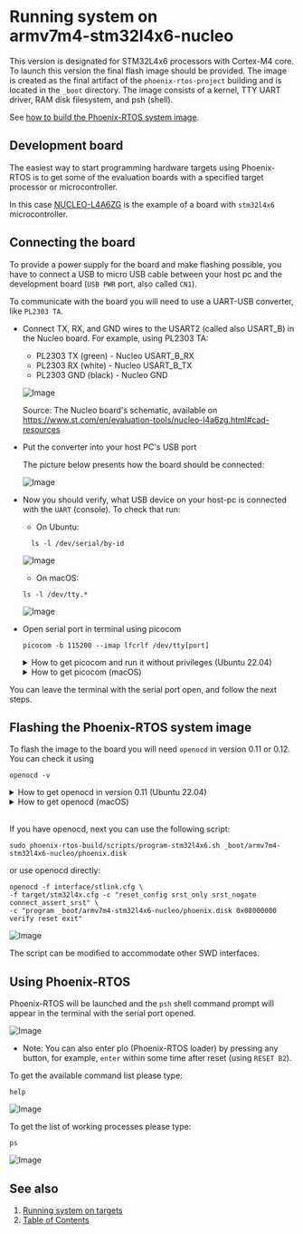 # Running system on <nobr>armv7m4-stm32l4x6-nucleo</nobr>

This version is designated for STM32L4x6 processors with Cortex-M4 core. To launch this version the final flash image
should be provided. The image is created as the final artifact of the `phoenix-rtos-project` building and is located in
the `_boot` directory. The image consists of a kernel, TTY UART driver, RAM disk filesystem, and psh (shell).

See [how to build the Phoenix-RTOS system image](../building/README.md).

## Development board

The easiest way to start programming hardware targets using Phoenix-RTOS is to get some of the evaluation boards with a
specified target processor or microcontroller.

In this case [NUCLEO-L4A6ZG](https://www.st.com/en/evaluation-tools/nucleo-l4a6zg.html#overview) is the example of a
board with `stm32l4x6` microcontroller.

## Connecting the board

To provide a power supply for the board and make flashing possible, you have to connect a USB to micro USB cable between
your host pc and the development board (`USB PWR` port, also called `CN1`).

To communicate with the board you will need to use a UART-USB converter, like `PL2303 TA`.

- Connect TX, RX, and GND wires to the USART2 (called also USART_B) in the Nucleo board.
  For example, using PL2303 TA:
  - PL2303 TX (green) - Nucleo USART_B_RX
  - PL2303 RX (white) - Nucleo USART_B_TX
  - PL2303 GND (black) - Nucleo GND

  ![Image](_images/nucleo-pinout.png)

  Source: The Nucleo board's schematic, available on
  <https://www.st.com/en/evaluation-tools/nucleo-l4a6zg.html#cad-resources>

- Put the converter into your host PC's USB port

  The picture below presents how the board should be connected:

  ![Image](_images/stm32l4x6-connections.png)

- Now you should verify, what USB device on your host-pc is connected with the `UART` (console). To check that run:

  - On Ubuntu:

  ```text
    ls -l /dev/serial/by-id
  ```

  ![Image](_images/stm32l4x6-ls.png)

  - On macOS:

  ```text
  ls -l /dev/tty.*
  ```

  ![Image](_images/stm32l4x6-ls-macos.png)

- Open serial port in terminal using picocom

  ```text
  picocom -b 115200 --imap lfcrlf /dev/tty[port]
  ```

  <details>
  <summary>How to get picocom and run it without privileges (Ubuntu 22.04)</summary>

  ```text
  sudo apt-get update && \
  sudo apt-get install picocom
  ```

  To use picocom without sudo privileges run this command and then restart:

  ```text
  sudo usermod -a -G tty <yourname>
  ```

  </details>

  <details>
  <summary>How to get picocom (macOS)</summary>

  ```text
  brew update &&\
  brew install picocom
  ```

  </details>

You can leave the terminal with the serial port open, and follow the next steps.

## Flashing the Phoenix-RTOS system image

To flash the image to the board you will need `openocd` in version 0.11 or 0.12. You can check it using

```text
openocd -v
```

  <details>
  <summary>How to get openocd in version 0.11 (Ubuntu 22.04)</summary>

To install from the default repositoriy:

- use `apt-get`

  ```text
  sudo apt-get install openocd
  ```

- check if the version is correct

  ```text
  openocd -v
  ```

To install manually:

- download `openocd-0.11.0-rc2` from [here](https://launchpad.net/ubuntu/+source/openocd)
- enter the downloaded directory

  ```text
  cd openocd-0.11.0-rc2
  ```

- install openocd

  ```text
  sudo apt-get install libusb-1.0 && ./configure --enable-stlink && make && sudo make install
  ```

- check if the version is correct

  ```text
  openocd -v
  ```

  ![Image](_images/openocd-version.png)

  </details>

  <details>
  <summary>How to get openocd (macOS) </summary>

  - install openocd

    ```text
    brew update &&\
    brew install open-ocd
    ```

  - check if the version is correct

    ```text
    openocd -v
    ```

  </details>
  </br>

If you have openocd, next you can use the following script:

```text
sudo phoenix-rtos-build/scripts/program-stm32l4x6.sh _boot/armv7m4-stm32l4x6-nucleo/phoenix.disk
```

or use openocd directly:

```text
openocd -f interface/stlink.cfg \
-f target/stm32l4x.cfg -c "reset_config srst_only srst_nogate connect_assert_srst" \
-c "program _boot/armv7m4-stm32l4x6-nucleo/phoenix.disk 0x08000000 verify reset exit"
```

![Image](_images/stm32l4x6-openocd.png)

The script can be modified to accommodate other SWD interfaces.

## Using Phoenix-RTOS

Phoenix-RTOS will be launched and the `psh` shell command prompt will appear in the terminal with the serial port
opened.

![Image](_images/stm32l4x6-start.png)

- Note: You can also enter plo (Phoenix-RTOS loader) by pressing any button, for example, `enter` within some time after
reset (using `RESET B2`).

To get the available command list please type:

```text
help
```

![Image](_images/stm32l4x6-help.png)

To get the list of working processes please type:

```text
ps
```

![Image](_images/stm32l4x6-ps.png)

## See also

1. [Running system on targets](README.md)
2. [Table of Contents](../README.md)

